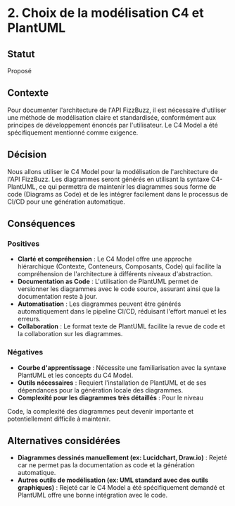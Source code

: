 # 2. Choix de la modélisation C4 et PlantUML

## Statut
Proposé

## Contexte
Pour documenter l'architecture de l'API FizzBuzz, il est nécessaire d'utiliser une méthode de modélisation claire et standardisée, conformément aux principes de développement énoncés par l'utilisateur. Le C4 Model a été spécifiquement mentionné comme exigence.

## Décision
Nous allons utiliser le C4 Model pour la modélisation de l'architecture de l'API FizzBuzz. Les diagrammes seront générés en utilisant la syntaxe C4-PlantUML, ce qui permettra de maintenir les diagrammes sous forme de code (Diagrams as Code) et de les intégrer facilement dans le processus de CI/CD pour une génération automatique.

## Conséquences
### Positives
*   **Clarté et compréhension** : Le C4 Model offre une approche hiérarchique (Contexte, Conteneurs, Composants, Code) qui facilite la compréhension de l'architecture à différents niveaux d'abstraction.
*   **Documentation as Code** : L'utilisation de PlantUML permet de versionner les diagrammes avec le code source, assurant ainsi que la documentation reste à jour.
*   **Automatisation** : Les diagrammes peuvent être générés automatiquement dans le pipeline CI/CD, réduisant l'effort manuel et les erreurs.
*   **Collaboration** : Le format texte de PlantUML facilite la revue de code et la collaboration sur les diagrammes.

### Négatives
*   **Courbe d'apprentissage** : Nécessite une familiarisation avec la syntaxe PlantUML et les concepts du C4 Model.
*   **Outils nécessaires** : Requiert l'installation de PlantUML et de ses dépendances pour la génération locale des diagrammes.
*   **Complexité pour les diagrammes très détaillés** : Pour le niveau 


Code, la complexité des diagrammes peut devenir importante et potentiellement difficile à maintenir.

## Alternatives considérées
*   **Diagrammes dessinés manuellement (ex: Lucidchart, Draw.io)** : Rejeté car ne permet pas la documentation as code et la génération automatique.
*   **Autres outils de modélisation (ex: UML standard avec des outils graphiques)** : Rejeté car le C4 Model a été spécifiquement demandé et PlantUML offre une bonne intégration avec le code.

